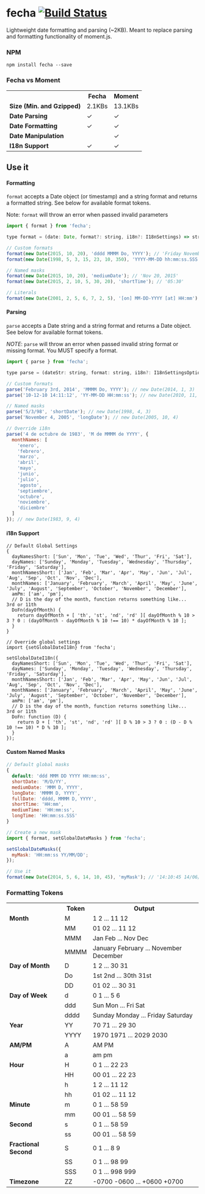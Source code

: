 # fecha [![Build Status](https://travis-ci.org/taylorhakes/fecha.svg?branch=master)](https://travis-ci.org/taylorhakes/fecha)

Lightweight date formatting and parsing (~2KB). Meant to replace parsing and formatting functionality of moment.js.

### NPM
```
npm install fecha --save
```

### Fecha vs Moment
<table class="table table-striped table-bordered">
  <tbody>
    <tr>
      <th></th>
      <th>Fecha</th>
      <th>Moment</th>
    </tr>
    <tr>
      <td><b>Size (Min. and Gzipped)</b></td>
      <td>2.1KBs</td>
      <td>13.1KBs</td>
    </tr>
    <tr>
      <td><b>Date Parsing</b></td>
      <td>&#x2713;</td>
      <td>&#x2713;</td>
    </tr>
    <tr>
      <td><b>Date Formatting</b></td>
      <td>&#x2713;</td>
      <td>&#x2713;</td>
    </tr>
    <tr>
      <td><b>Date Manipulation</b></td>
      <td></td>
      <td>&#x2713;</td>
    </tr>
    <tr>
      <td><b>I18n Support</b></td>
      <td>&#x2713;</td>
      <td>&#x2713;</td>
    </tr>
  </tbody>
</table>

## Use it

#### Formatting
`format` accepts a Date object (or timestamp) and a string format and returns a formatted string. See below for
available format tokens.

Note: `format` will throw an error when passed invalid parameters
```js
import { format } from 'fecha';

type format = (date: Date, format?: string, i18n?: I18nSettings) => str;

// Custom formats
format(new Date(2015, 10, 20), 'dddd MMMM Do, YYYY'); // 'Friday November 20th, 2015'
format(new Date(1998, 5, 3, 15, 23, 10, 350), 'YYYY-MM-DD hh:mm:ss.SSS A'); // '1998-06-03 03:23:10.350 PM'

// Named masks
format(new Date(2015, 10, 20), 'mediumDate'); // 'Nov 20, 2015'
format(new Date(2015, 2, 10, 5, 30, 20), 'shortTime'); // '05:30'

// Literals
format(new Date(2001, 2, 5, 6, 7, 2, 5), '[on] MM-DD-YYYY [at] HH:mm'); // 'on 03-05-2001 at 06:07'
```

#### Parsing
`parse` accepts a Date string and a string format and returns a Date object. See below for available format tokens. 

*NOTE*: `parse` will throw an error when passed invalid string format or missing format. You MUST specify a format.
```js
import { parse } from 'fecha';

type parse = (dateStr: string, format: string, i18n?: I18nSettingsOptional) => Date|null;

// Custom formats
parse('February 3rd, 2014', 'MMMM Do, YYYY'); // new Date(2014, 1, 3)
parse('10-12-10 14:11:12', 'YY-MM-DD HH:mm:ss'); // new Date(2010, 11, 10, 14, 11, 12)

// Named masks
parse('5/3/98', 'shortDate'); // new Date(1998, 4, 3)
parse('November 4, 2005', 'longDate'); // new Date(2005, 10, 4)

// Override i18n
parse('4 de octubre de 1983', 'M de MMMM de YYYY', {
  monthNames: [
    'enero',
    'febrero',
    'marzo',
    'abril',
    'mayo',
    'junio',
    'julio',
    'agosto',
    'septiembre',
    'octubre',
    'noviembre',
    'diciembre'
  ]
}); // new Date(1983, 9, 4)
```

#### i18n Support
```
// Default Global Settings
{
  dayNamesShort: ['Sun', 'Mon', 'Tue', 'Wed', 'Thur', 'Fri', 'Sat'],
  dayNames: ['Sunday', 'Monday', 'Tuesday', 'Wednesday', 'Thursday', 'Friday', 'Saturday'],
  monthNamesShort: ['Jan', 'Feb', 'Mar', 'Apr', 'May', 'Jun', 'Jul', 'Aug', 'Sep', 'Oct', 'Nov', 'Dec'],
  monthNames: ['January', 'February', 'March', 'April', 'May', 'June', 'July', 'August', 'September', 'October', 'November', 'December'],
  amPm: ['am', 'pm'],
  // D is the day of the month, function returns something like...  3rd or 11th
  DoFn(dayOfMonth) {
    return dayOfMonth + [ 'th', 'st', 'nd', 'rd' ][ dayOfMonth % 10 > 3 ? 0 : (dayOfMonth - dayOfMonth % 10 !== 10) * dayOfMonth % 10 ];
  }
}

// Override global settings
import {setGlobalDateI18n} from 'fecha';

setGlobalDateI18n({
  dayNamesShort: ['Sun', 'Mon', 'Tue', 'Wed', 'Thur', 'Fri', 'Sat'],
  dayNames: ['Sunday', 'Monday', 'Tuesday', 'Wednesday', 'Thursday', 'Friday', 'Saturday'],
  monthNamesShort: ['Jan', 'Feb', 'Mar', 'Apr', 'May', 'Jun', 'Jul', 'Aug', 'Sep', 'Oct', 'Nov', 'Dec'],
  monthNames: ['January', 'February', 'March', 'April', 'May', 'June', 'July', 'August', 'September', 'October', 'November', 'December'],
  amPm: ['am', 'pm'],
  // D is the day of the month, function returns something like...  3rd or 11th
  DoFn: function (D) {
    return D + [ 'th', 'st', 'nd', 'rd' ][ D % 10 > 3 ? 0 : (D - D % 10 !== 10) * D % 10 ];
  }
});

```

#### Custom Named Masks
```js
// Default global masks
{
  default: 'ddd MMM DD YYYY HH:mm:ss',
  shortDate: 'M/D/YY',
  mediumDate: 'MMM D, YYYY',
  longDate: 'MMMM D, YYYY',
  fullDate: 'dddd, MMMM D, YYYY',
  shortTime: 'HH:mm',
  mediumTime: 'HH:mm:ss',
  longTime: 'HH:mm:ss.SSS'
}

// Create a new mask
import { format, setGlobalDateMasks } from 'fecha';

setGlobalDateMasks({
  myMask: 'HH:mm:ss YY/MM/DD';
});

// Use it
format(new Date(2014, 5, 6, 14, 10, 45), 'myMask'); // '14:10:45 14/06/06'
```

### Formatting Tokens
<table class="table table-striped table-bordered">
  <tbody>
    <tr>
      <th></th>
      <th>Token</th>
      <th>Output</th>
    </tr>
    <tr>
      <td><b>Month</b></td>
      <td>M</td>
      <td>1 2 ... 11 12</td>
    </tr>
    <tr>
      <td></td>
      <td>MM</td>
      <td>01 02 ... 11 12</td>
    </tr>
    <tr>
      <td></td>
      <td>MMM</td>
      <td>Jan Feb ... Nov Dec</td>
    </tr>
    <tr>
      <td></td>
      <td>MMMM</td>
      <td>January February ... November December</td>
    </tr>
    <tr>
      <td><b>Day of Month</b></td>
      <td>D</td>
      <td>1 2 ... 30 31</td>
    </tr>
    <tr>
      <td></td>
      <td>Do</td>
      <td>1st 2nd ... 30th 31st</td>
    </tr>
    <tr>
      <td></td>
      <td>DD</td>
      <td>01 02 ... 30 31</td>
    </tr>
    <tr>
      <td><b>Day of Week</b></td>
      <td>d</td>
      <td>0 1 ... 5 6</td>
    </tr>
    <tr>
      <td></td>
      <td>ddd</td>
      <td>Sun Mon ... Fri Sat</td>
    </tr>
    <tr>
      <td></td>
      <td>dddd</td>
      <td>Sunday Monday ... Friday Saturday</td>
    </tr>
    <tr>
      <td><b>Year</b></td>
      <td>YY</td>
      <td>70 71 ... 29 30</td>
    </tr>
    <tr>
      <td></td>
      <td>YYYY</td>
      <td>1970 1971 ... 2029 2030</td>
    </tr>
    <tr>
      <td><b>AM/PM</b></td>
      <td>A</td>
      <td>AM PM</td>
    </tr>
    <tr>
      <td></td>
      <td>a</td>
      <td>am pm</td>
    </tr>
    <tr>
      <td><b>Hour</b></td>
      <td>H</td>
      <td>0 1 ... 22 23</td>
    </tr>
    <tr>
      <td></td>
      <td>HH</td>
      <td>00 01 ... 22 23</td>
    </tr>
    <tr>
      <td></td>
      <td>h</td>
      <td>1 2 ... 11 12</td>
    </tr>
    <tr>
      <td></td>
      <td>hh</td>
      <td>01 02 ... 11 12</td>
    </tr>
    <tr>
      <td><b>Minute</b></td>
      <td>m</td>
      <td>0 1 ... 58 59</td>
    </tr>
    <tr>
      <td></td>
      <td>mm</td>
      <td>00 01 ... 58 59</td>
    </tr>
    <tr>
      <td><b>Second</b></td>
      <td>s</td>
      <td>0 1 ... 58 59</td>
    </tr>
    <tr>
      <td></td>
      <td>ss</td>
      <td>00 01 ... 58 59</td>
    </tr>
    <tr>
      <td><b>Fractional Second</b></td>
      <td>S</td>
      <td>0 1 ... 8 9</td>
    </tr>
    <tr>
      <td></td>
      <td>SS</td>
      <td>0 1 ... 98 99</td>
    </tr>
    <tr>
      <td></td>
      <td>SSS</td>
      <td>0 1 ... 998 999</td>
    </tr>
    <tr>
      <td><b>Timezone</b></td>
      <td>ZZ</td>
      <td>
        -0700 -0600 ... +0600 +0700
      </td>
    </tr>
  </tbody>
</table>
